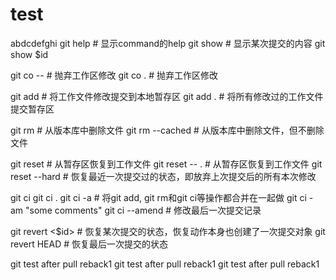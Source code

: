 # test
abdcdefghi
git help <command>  # 显示command的help
git show            # 显示某次提交的内容
git show $id

git co  -- <file>   # 抛弃工作区修改
git co  .           # 抛弃工作区修改

git add <file>      # 将工作文件修改提交到本地暂存区
git add .           # 将所有修改过的工作文件提交暂存区

git rm <file>       # 从版本库中删除文件
git rm <file> --cached  # 从版本库中删除文件，但不删除文件

git reset <file>    # 从暂存区恢复到工作文件
git reset -- .      # 从暂存区恢复到工作文件
git reset --hard    # 恢复最近一次提交过的状态，即放弃上次提交后的所有本次修改

git ci <file>
git ci .
git ci -a           # 将git add, git rm和git ci等操作都合并在一起做
git ci -am "some comments"
git ci --amend      # 修改最后一次提交记录

git revert <$id>    # 恢复某次提交的状态，恢复动作本身也创建了一次提交对象
git revert HEAD     # 恢复最后一次提交的状态


git test after pull reback1
git test after pull reback1
git test after pull reback1
